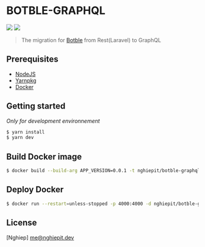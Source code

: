 # BOTBLE-GRAPHQL

[![](https://img.shields.io/docker/pulls/nghiepit/botble-graphql?label=botble-graphql&style=flat-square)](https://hub.docker.com/r/nghiepit/botble-graphql)
[![](https://images.microbadger.com/badges/version/nghiepit/botble-graphql.svg)](https://hub.docker.com/r/nghiepit/botble-graphql)

> The migration for [Botble](https://botble.toiyeulaptrinh.com) from Rest(Laravel) to GraphQL

## Prerequisites

- [NodeJS](https://nodejs.org)
- [Yarnpkg](https://yarnpkg.com)
- [Docker](https://docker.com)

## Getting started

_Only for development environnement_

```bash
$ yarn install
$ yarn dev
```

## Build Docker image

```bash
$ docker build --build-arg APP_VERSION=0.0.1 -t nghiepit/botble-graphql:0.0.1 .
```

## Deploy Docker

```bash
$ docker run --restart=unless-stopped -p 4000:4000 -d nghiepit/botble-graphql:0.0.1
```

## License

[Nghiep] <me@nghiepit.dev>
